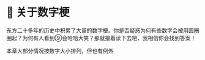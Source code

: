 # 🔢 关于数字梗

东方二十多年的历史中积累了大量的数字梗。你是否疑惑为何有些数字会被用圆圈圈起？为何有人看到⑨会哈哈大笑？那就接着读下去吧，我相信你会找到答案！

本章大部分情况按数字大小排列，但也有例外
